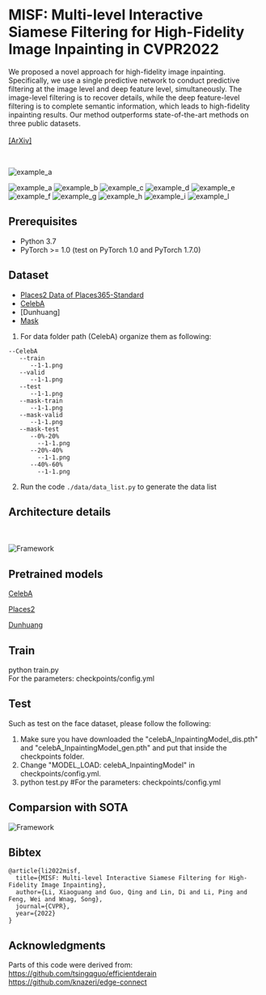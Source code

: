 # MISF: Multi-level Interactive Siamese Filtering for High-Fidelity Image Inpainting in CVPR2022

We proposed a novel approach for high-fidelity image inpainting. Specifically, we use a single predictive network to conduct predictive filtering at the image level and deep feature level, simultaneously. The image-level filtering is to recover details, while the deep feature-level filtering is to complete semantic information, which leads to high-fidelity inpainting results. Our method outperforms state-of-the-art methods on three public datasets.
<br><br>
[[ArXiv]](https://arxiv.org/abs/2203.06304)
![<img alt="colab" src="./images/colab.svg">](https://colab.research.google.com/drive/16mdFLTaBGyeQMO5KErDTClr3gW4WP1di?usp=sharing)

<br>

![example_a](./images/frameworks.png)

![example_a](./images/gif/a.gif)
![example_b](./images/gif/b.gif)
![example_c](./images/gif/c.gif)
![example_d](./images/gif/d.gif)
![example_e](./images/gif/e.gif)
![example_f](./images/gif/f.gif)
![example_g](./images/gif/g.gif)
![example_h](./images/gif/h.gif)
![example_i](./images/gif/i.gif)
![example_l](./images/gif/l.gif)

## Prerequisites
- Python 3.7
- PyTorch >= 1.0 (test on PyTorch 1.0 and PyTorch 1.7.0)

## Dataset

- [Places2 Data of Places365-Standard](http://places2.csail.mit.edu/download.html)
- [CelebA](https://mmlab.ie.cuhk.edu.hk/projects/CelebA.html)
- [Dunhuang]
- [Mask](https://drive.google.com/file/d/1cuw8QGfiop9b4K7yo5wPgPqXBIHjS6MI/view?usp=share_link)

1. For data folder path (CelebA) organize them as following:

```shell
--CelebA
   --train
      --1-1.png
   --valid
      --1-1.png
   --test
      --1-1.png
   --mask-train
	  --1-1.png
   --mask-valid
      --1-1.png
   --mask-test
      --0%-20%
        --1-1.png
      --20%-40%
        --1-1.png
      --40%-60%
        --1-1.png
 ```

 2. Run the code  `./data/data_list.py` to generate the data list

## Architecture details

<br><br>
![Framework](./images/misf_arch.png)

## Pretrained models

[CelebA](https://drive.google.com/drive/folders/14QVgtG5nbk5e00QRqEJBlBM5Q-aHF5Bd?usp=sharing)

[Places2](https://drive.google.com/drive/folders/14QVgtG5nbk5e00QRqEJBlBM5Q-aHF5Bd?usp=sharing)

[Dunhuang](https://drive.google.com/drive/folders/14QVgtG5nbk5e00QRqEJBlBM5Q-aHF5Bd?usp=sharing)

## Train

python train.py
<br>
For the parameters: checkpoints/config.yml

## Test

Such as test on the face dataset, please follow the following:
1. Make sure you have downloaded the "celebA_InpaintingModel_dis.pth" and "celebA_InpaintingModel_gen.pth" and put that inside the checkpoints folder.
2. Change "MODEL_LOAD: celebA_InpaintingModel" in checkpoints/config.yml.
3. python test.py #For the parameters: checkpoints/config.yml


## Comparsion with SOTA
![Framework](./images/comparison.png)

## Bibtex

```
@article{li2022misf,
  title={MISF: Multi-level Interactive Siamese Filtering for High-Fidelity Image Inpainting},
  author={Li, Xiaoguang and Guo, Qing and Lin, Di and Li, Ping and Feng, Wei and Wnag, Song},
  journal={CVPR},
  year={2022}
}
```

## Acknowledgments
Parts of this code were derived from:<br>
https://github.com/tsingqguo/efficientderain <br>
https://github.com/knazeri/edge-connect
